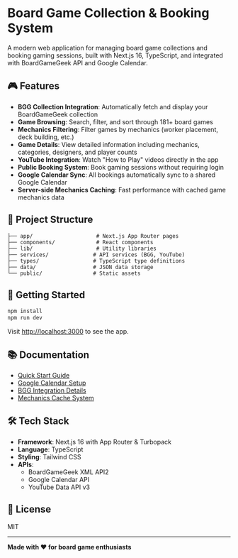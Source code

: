 # Board Game Collection & Booking System

A modern web application for managing board game collections and booking gaming sessions, built with Next.js 16, TypeScript, and integrated with BoardGameGeek API and Google Calendar.

## 🎮 Features

- **BGG Collection Integration**: Automatically fetch and display your BoardGameGeek collection
- **Game Browsing**: Search, filter, and sort through 181+ board games
- **Mechanics Filtering**: Filter games by mechanics (worker placement, deck building, etc.)
- **Game Details**: View detailed information including mechanics, categories, designers, and player counts
- **YouTube Integration**: Watch "How to Play" videos directly in the app
- **Public Booking System**: Book gaming sessions without requiring login
- **Google Calendar Sync**: All bookings automatically sync to a shared Google Calendar
- **Server-side Mechanics Caching**: Fast performance with cached game mechanics data

## 📁 Project Structure

```
├── app/                    # Next.js App Router pages
├── components/             # React components
├── lib/                    # Utility libraries
├── services/              # API services (BGG, YouTube)
├── types/                 # TypeScript type definitions
├── data/                  # JSON data storage
└── public/                # Static assets
```

## 🚀 Getting Started

```bash
npm install
npm run dev
```

Visit [http://localhost:3000](http://localhost:3000) to see the app.

## 📚 Documentation

- [Quick Start Guide](./QUICK_START.md)
- [Google Calendar Setup](./GOOGLE_CALENDAR_SETUP.md)
- [BGG Integration Details](./BGG_INTEGRATION.md)
- [Mechanics Cache System](./MECHANICS_CACHE.md)

## 🛠️ Tech Stack

- **Framework**: Next.js 16 with App Router & Turbopack
- **Language**: TypeScript
- **Styling**: Tailwind CSS
- **APIs**: 
  - BoardGameGeek XML API2
  - Google Calendar API
  - YouTube Data API v3

## 📝 License

MIT

---

**Made with ❤️ for board game enthusiasts**
